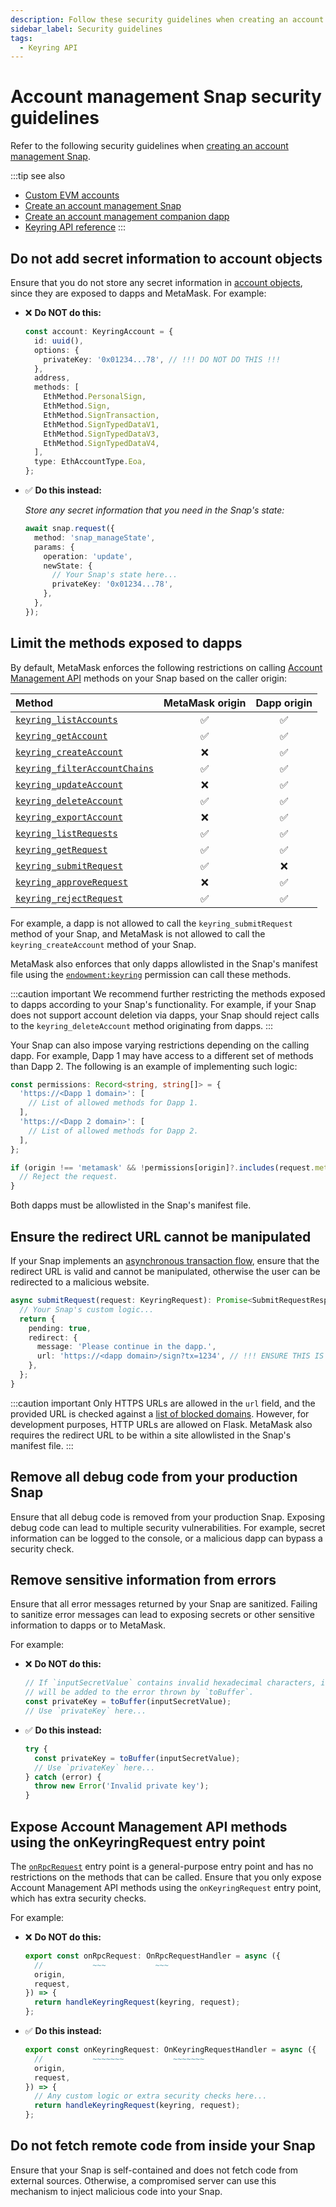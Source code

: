 ```yaml
---
description: Follow these security guidelines when creating an account management Snap.
sidebar_label: Security guidelines
tags:
  - Keyring API
---
```


# Account management Snap security guidelines

Refer to the following security guidelines when [creating an account management Snap](create-account-snap.md).

:::tip see also
- [Custom EVM accounts](index.md)
- [Create an account management Snap](create-account-snap.md)
- [Create an account management companion dapp](create-companion-dapp.md)
- [Keyring API reference](../../reference/keyring-api/index.md)
:::

## Do not add secret information to account objects

Ensure that you do not store any secret information in
[account objects](../../reference/keyring-api/account-management/objects.md#keyringaccount), since they are
exposed to dapps and MetaMask.
For example:

- ❌ **Do NOT do this:**

    ```ts
    const account: KeyringAccount = {
      id: uuid(),
      options: {
        privateKey: '0x01234...78', // !!! DO NOT DO THIS !!!
      },
      address,
      methods: [
        EthMethod.PersonalSign,
        EthMethod.Sign,
        EthMethod.SignTransaction,
        EthMethod.SignTypedDataV1,
        EthMethod.SignTypedDataV3,
        EthMethod.SignTypedDataV4,
      ],
      type: EthAccountType.Eoa,
    };
    ```

- ✅ **Do this instead:**

    *Store any secret information that you need in the Snap's state:*
    
    ```ts
    await snap.request({
      method: 'snap_manageState',
      params: {
        operation: 'update',
        newState: {
          // Your Snap's state here...
          privateKey: '0x01234...78',
        },
      },
    });
    ```

## Limit the methods exposed to dapps

By default, MetaMask enforces the following restrictions on calling
[Account Management API](../../reference/keyring-api/account-management/index.md) methods on your Snap based on
the caller origin:

| Method                                                                                                       |  MetaMask origin   |    Dapp origin     |
|:-------------------------------------------------------------------------------------------------------------|:------------------:|:------------------:|
| [`keyring_listAccounts`](../../reference/keyring-api/account-management/index.md#keyring_listaccounts)               | :white_check_mark: | :white_check_mark: |
| [`keyring_getAccount`](../../reference/keyring-api/account-management/index.md#keyring_getaccount)                   | :white_check_mark: | :white_check_mark: |
| [`keyring_createAccount`](../../reference/keyring-api/account-management/index.md#keyring_createaccount)             |        :x:         | :white_check_mark: |
| [`keyring_filterAccountChains`](../../reference/keyring-api/account-management/index.md#keyring_filteraccountchains) | :white_check_mark: | :white_check_mark: |
| [`keyring_updateAccount`](../../reference/keyring-api/account-management/index.md#keyring_updateaccount)             |        :x:         | :white_check_mark: |
| [`keyring_deleteAccount`](../../reference/keyring-api/account-management/index.md#keyring_deleteaccount)             | :white_check_mark: | :white_check_mark: |
| [`keyring_exportAccount`](../../reference/keyring-api/account-management/index.md#keyring_exportaccount)             |        :x:         | :white_check_mark: |
| [`keyring_listRequests`](../../reference/keyring-api/account-management/index.md#keyring_listrequests)               | :white_check_mark: | :white_check_mark: |
| [`keyring_getRequest`](../../reference/keyring-api/account-management/index.md#keyring_getrequest)                   | :white_check_mark: | :white_check_mark: |
| [`keyring_submitRequest`](../../reference/keyring-api/account-management/index.md#keyring_submitrequest)             | :white_check_mark: |        :x:         |
| [`keyring_approveRequest`](../../reference/keyring-api/account-management/index.md#keyring_approverequest)           |        :x:         | :white_check_mark: |
| [`keyring_rejectRequest`](../../reference/keyring-api/account-management/index.md#keyring_rejectrequest)             | :white_check_mark: | :white_check_mark: |

For example, a dapp is not allowed to call the `keyring_submitRequest` method of your Snap, and
MetaMask is not allowed to call the `keyring_createAccount` method of your Snap.

MetaMask also enforces that only dapps allowlisted in the Snap's manifest file using the
[`endowment:keyring`](../../reference/permissions.md#endowmentkeyring) permission can call these methods.

:::caution important
We recommend further restricting the methods exposed to dapps according to your Snap's functionality.
For example, if your Snap does not support account deletion via dapps, your Snap should reject
calls to the `keyring_deleteAccount` method originating from dapps.
:::

Your Snap can also impose varying restrictions depending on the calling dapp.
For example, Dapp 1 may have access to a different set of methods than Dapp 2.
The following is an example of implementing such logic:

```ts
const permissions: Record<string, string[]> = {
  'https://<Dapp 1 domain>': [
    // List of allowed methods for Dapp 1.
  ],
  'https://<Dapp 2 domain>': [
    // List of allowed methods for Dapp 2.
  ],
};

if (origin !== 'metamask' && !permissions[origin]?.includes(request.method)) {
  // Reject the request.
}
```

Both dapps must be allowlisted in the Snap's manifest file.

## Ensure the redirect URL cannot be manipulated

If your Snap implements an [asynchronous transaction flow](index.md#asynchronous-transaction-flow),
ensure that the redirect URL is valid and cannot be manipulated, otherwise the user can be
redirected to a malicious website.

```ts
async submitRequest(request: KeyringRequest): Promise<SubmitRequestResponse> {
  // Your Snap's custom logic...
  return {
    pending: true,
    redirect: {
      message: 'Please continue in the dapp.',
      url: 'https://<dapp domain>/sign?tx=1234', // !!! ENSURE THIS IS A SAFE URL !!!
    },
  };
}
```

:::caution important
Only HTTPS URLs are allowed in the `url` field, and the provided URL is checked against a
[list of blocked domains](https://github.com/MetaMask/eth-phishing-detect).
However, for development purposes, HTTP URLs are allowed on Flask.
MetaMask also requires the redirect URL to be within a site allowlisted in the Snap's manifest file.
:::

## Remove all debug code from your production Snap

Ensure that all debug code is removed from your production Snap.
Exposing debug code can lead to multiple security vulnerabilities.
For example, secret information can be logged to the console, or a malicious dapp can bypass a
security check.

## Remove sensitive information from errors

Ensure that all error messages returned by your Snap are sanitized.
Failing to sanitize error messages can lead to exposing secrets or other sensitive information to
dapps or to MetaMask.

For example:

- ❌ **Do NOT do this:**

  ```ts
  // If `inputSecretValue` contains invalid hexadecimal characters, its value
  // will be added to the error thrown by `toBuffer`.
  const privateKey = toBuffer(inputSecretValue);
  // Use `privateKey` here...
  ```

- ✅ **Do this instead:**

  ```ts
  try {
    const privateKey = toBuffer(inputSecretValue);
    // Use `privateKey` here...
  } catch (error) {
    throw new Error('Invalid private key');
  }
  ```

## Expose Account Management API methods using the onKeyringRequest entry point

The [`onRpcRequest`](../../reference/entry-points.md#onrpcrequest) entry point is a general-purpose
entry point and has no restrictions on the methods that can be called.
Ensure that you only expose Account Management API methods using the `onKeyringRequest` entry point, which has
extra security checks.

For example:

- ❌ **Do NOT do this:**

  ```ts
  export const onRpcRequest: OnRpcRequestHandler = async ({
    //           ~~~           ~~~
    origin,
    request,
  }) => {
    return handleKeyringRequest(keyring, request);
  };
  ```

- ✅ **Do this instead:**

  ```ts
  export const onKeyringRequest: OnKeyringRequestHandler = async ({
    //           ~~~~~~~           ~~~~~~~
    origin,
    request,
  }) => {
    // Any custom logic or extra security checks here...
    return handleKeyringRequest(keyring, request);
  };
  ```

## Do not fetch remote code from inside your Snap

Ensure that your Snap is self-contained and does not fetch code from external sources.
Otherwise, a compromised server can use this mechanism to inject malicious code into your Snap.
